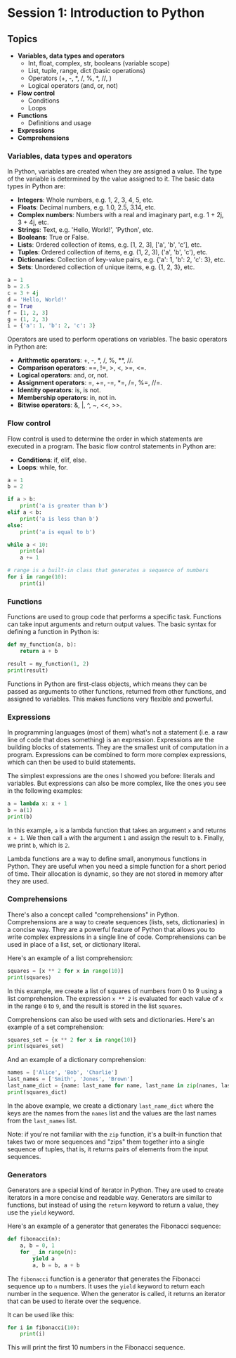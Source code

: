 # Session 1: Introduction to Python

## Topics

- **Variables, data types and operators**
  - Int, float, complex, str, booleans (variable scope)
  - List, tuple, range, dict (basic operations)
  - Operators (+, -, *, /, %, *, //, )
  - Logical operators (and, or, not)
- **Flow control**
  - Conditions
  - Loops
- **Functions**
  - Definitions and usage
- **Expressions**
- **Comprehensions**

### Variables, data types and operators

In Python, variables are created when they are assigned a value. The type of the variable is determined by the value assigned to it. The basic data types in Python are:

- **Integers**: Whole numbers, e.g. 1, 2, 3, 4, 5, etc.
- **Floats**: Decimal numbers, e.g. 1.0, 2.5, 3.14, etc.
- **Complex numbers**: Numbers with a real and imaginary part, e.g. 1 + 2j, 3 + 4j, etc.
- **Strings**: Text, e.g. 'Hello, World!', 'Python', etc.
- **Booleans**: True or False.
- **Lists**: Ordered collection of items, e.g. [1, 2, 3], ['a', 'b', 'c'], etc.
- **Tuples**: Ordered collection of items, e.g. (1, 2, 3), ('a', 'b', 'c'), etc.
- **Dictionaries**: Collection of key-value pairs, e.g. {'a': 1, 'b': 2, 'c': 3}, etc.
- **Sets**: Unordered collection of unique items, e.g. {1, 2, 3}, etc.

```python
a = 1
b = 2.5
c = 3 + 4j
d = 'Hello, World!'
e = True
f = [1, 2, 3]
g = (1, 2, 3)
i = {'a': 1, 'b': 2, 'c': 3}
```

Operators are used to perform operations on variables. The basic operators in Python are:

- **Arithmetic operators**: +, -, *, /, %, **, //.
- **Comparison operators**: ==, !=, >, <, >=, <=.
- **Logical operators**: and, or, not.
- **Assignment operators**: =, +=, -=, *=, /=, %=, //=.
- **Identity operators**: is, is not.
- **Membership operators**: in, not in.
- **Bitwise operators**: &, |, ^, ~, <<, >>.

### Flow control

Flow control is used to determine the order in which statements are executed in a program. The basic flow control statements in Python are:

- **Conditions**: if, elif, else.
- **Loops**: while, for.

```python
a = 1
b = 2

if a > b:
    print('a is greater than b')
elif a < b:
    print('a is less than b')
else:
    print('a is equal to b')

while a < 10:
    print(a)
    a += 1

# range is a built-in class that generates a sequence of numbers
for i in range(10):
    print(i)
```

### Functions

Functions are used to group code that performs a specific task. Functions can take input arguments and return output values. The basic syntax for defining a function in Python is:

```python
def my_function(a, b):
    return a + b

result = my_function(1, 2)
print(result)
```

Functions in Python are first-class objects, which means they can be passed as arguments to other functions, returned from other functions, and assigned to variables. This makes functions very flexible and powerful.

### Expressions

In programming languages (most of them) what's not a statement (i.e. a raw line of code that does something) is an expression. Expressions are the building blocks of statements. They are the smallest unit of computation in a program. Expressions can be combined to form more complex expressions, which can then be used to build statements.

The simplest expressions are the ones I showed you before: literals and variables. But expressions can also be more complex, like the ones you see in the following examples:

```python
a = lambda x: x + 1
b = a(1)
print(b)
```

In this example, `a` is a lambda function that takes an argument `x` and returns `x + 1`. We then call `a` with the argument `1` and assign the result to `b`. Finally, we print `b`, which is `2`.

Lambda functions are a way to define small, anonymous functions in Python. They are useful when you need a simple function for a short period of time. Their allocation is dynamic, so they are not stored in memory after they are used.

### Comprehensions

There's also a concept called "comprehensions" in Python. Comprehensions are a way to create sequences (lists, sets, dictionaries) in a concise way. They are a powerful feature of Python that allows you to write complex expressions in a single line of code. Comprehensions can be used in place of a list, set, or dictionary literal.

Here's an example of a list comprehension:

```python
squares = [x ** 2 for x in range(10)]
print(squares)
```

In this example, we create a list of squares of numbers from 0 to 9 using a list comprehension. The expression `x ** 2` is evaluated for each value of `x` in the range `0` to `9`, and the result is stored in the list `squares`.

Comprehensions can also be used with sets and dictionaries. Here's an example of a set comprehension:

```python
squares_set = {x ** 2 for x in range(10)}
print(squares_set)
```

And an example of a dictionary comprehension:

```python
names = ['Alice', 'Bob', 'Charlie']
last_names = ['Smith', 'Jones', 'Brown']
last_name_dict = {name: last_name for name, last_name in zip(names, last_names)}
print(squares_dict)
```

In the above example, we create a dictionary `last_name_dict` where the keys are the names from the `names` list and the values are the last names from the `last_names` list.

Note: if you're not familiar with the `zip` function, it's a built-in function that takes two or more sequences and "zips" them together into a single sequence of tuples, that is, it returns pairs of elements from the input sequences.

### Generators

Generators are a special kind of iterator in Python. They are used to create iterators in a more concise and readable way. Generators are similar to functions, but instead of using the `return` keyword to return a value, they use the `yield` keyword.

Here's an example of a generator that generates the Fibonacci sequence:

```python
def fibonacci(n):
    a, b = 0, 1
    for _ in range(n):
        yield a
        a, b = b, a + b
```

The `fibonacci` function is a generator that generates the Fibonacci sequence up to `n` numbers. It uses the `yield` keyword to return each number in the sequence. When the generator is called, it returns an iterator that can be used to iterate over the sequence.

It can be used like this:

```python
for i in fibonacci(10):
    print(i)
```

This will print the first 10 numbers in the Fibonacci sequence.
